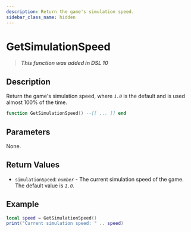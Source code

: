 ```yaml
---
description: Return the game's simulation speed.
sidebar_class_name: hidden
---
```


# GetSimulationSpeed

> **_This function was added in DSL 10_**

## Description

Return the game's simulation speed, where _`1.0`_ is the default and is used almost 100% of the time.

```lua
function GetSimulationSpeed() --[[ ... ]] end
```

## Parameters

None.

## Return Values

- `simulationSpeed`: _`number`_ - The current simulation speed of the game. The default value is _`1.0`_.

## Example

```lua
local speed = GetSimulationSpeed()
print("Current simulation speed: " .. speed)
```
